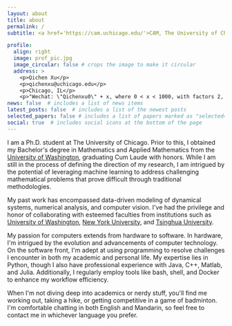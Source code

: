 ```yaml
---
layout: about
title: about
permalink: /
subtitle: <a href='https://cam.uchicago.edu/'>CAM, The University of Chicago</a>.

profile:
  align: right
  image: prof_pic.jpg
  image_circular: false # crops the image to make it circular
  address: >
    <p>Qichen Xu</p>
    <p>qichenxu@uchicago.edu</p>
    <p>Chicago, IL</p>
    <p>"Wechat: \"Qichenxu0\" + x, where 0 < x < 1000, with factors 2, 4, and 181"</p>
news: false  # includes a list of news items
latest_posts: false  # includes a list of the newest posts
selected_papers: false # includes a list of papers marked as "selected={true}"
social: true  # includes social icons at the bottom of the page
---
```


I am a Ph.D. student at The University of Chicago. Prior to this, I obtained my Bachelor's degree in Mathematics and Applied Mathematics from the [University of Washington](https://www.washington.edu/), graduating Cum Laude with honors. While I am still in the process of defining the direction of my research, I am intrigued by the potential of leveraging machine learning to address challenging mathematical problems that prove difficult through traditional methodologies. 

My past work has encompassed data-driven modeling of dynamical systems, numerical analysis, and computer vision. I've had the privilege and honor of collaborating with esteemed faculties from institutions such as [University of Washington](https://www.washington.edu/), [New York University](https://www.nyu.edu/), and [Tsinghua University](https://www.tsinghua.edu.cn/en/). 

My passion for computers extends from hardware to software. In hardware, I'm intrigued by the evolution and advancements of computer technology. On the software front, I'm adept at using programming to resolve challenges I encounter in both my academic and personal life. My expertise lies in Python, though I also have professional experience with Java, C++, Matlab, and Julia. Additionally, I regularly employ tools like bash, shell, and Docker to enhance my workflow efficiency.

When I'm not diving deep into academics or nerdy stuff, you'll find me working out, taking a hike, or getting competitive in a game of badminton. I'm comfortable chatting in both English and Mandarin, so feel free to contact me in whichever language you prefer.